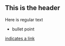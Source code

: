## This is the header

Here is regular text

* bullet point

[indicates a link](http://www.google.com)